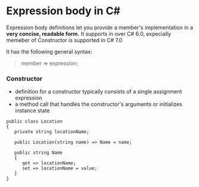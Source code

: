 # Expression body in C#

Expression body definitions let you provide a member's implementation in a **very concise, readable form.**
It supports in over C# 6.0, expecially memeber of Constructor is supported in C# 7.0

It has the following general syntax:
> member => expression;

### Constructor ###
- definition for a constructor typically consists of a single assignment expression 
- a method call that handles the constructor's arguments or initializes instance state

```
public class Location
{
   private string locationName;
   
   public Location(string name) => Name = name;

   public string Name
   {
      get => locationName;
      set => locationName = value;
   } 
}
```

